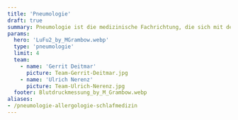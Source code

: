 ```yaml
---
title: 'Pneumologie'
draft: true
summary: Pneumologie ist die medizinische Fachrichtung, die sich mit der Diagnose und Behandlung von Erkrankungen der Lunge und der Atemwege beschäftigt. Dazu gehören zum Beispiel Asthma, chronische Bronchitis und Lungenentzündungen. Unser Ziel ist es, Ihre Atemwege zu heilen und Ihre Atmung zu verbessern, damit Sie sich rundum wohlfühlen.
params:
  hero: 'LuFu2_by_MGrambow.webp'
  type: 'pneumologie'
  limit: 4
  team:
    - name: 'Gerrit Deitmar'
      picture: Team-Gerrit-Deitmar.jpg
    - name: 'Ulrich Nerenz'
      picture: Team-Ulrich-Nerenz.jpg
  footer: Blutdruckmessung_by_M_Grambow.webp
aliases:
- /pneumologie-allergologie-schlafmedizin
---
```

